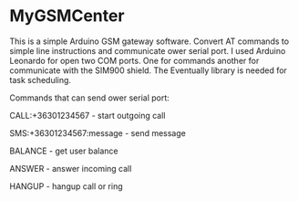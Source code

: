 # MyGSMCenter

This is a simple Arduino GSM gateway software.
Convert AT commands to simple line instructions and communicate ower serial port.
I used Arduino Leonardo for open two COM ports. One for commands another for communicate with the SIM900 shield.
The Eventually library is needed for task scheduling.

Commands that can send ower serial port:

CALL:+36301234567 - start outgoing call

SMS:+36301234567:message - send message

BALANCE - get user balance

ANSWER - answer incoming call

HANGUP - hangup call or ring
